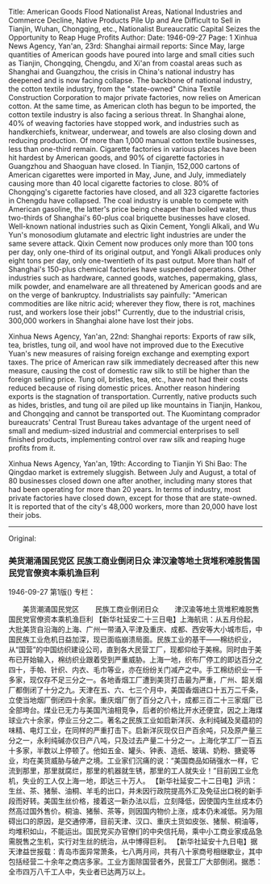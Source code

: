 Title: American Goods Flood Nationalist Areas, National Industries and Commerce Decline, Native Products Pile Up and Are Difficult to Sell in Tianjin, Wuhan, Chongqing, etc., Nationalist Bureaucratic Capital Seizes the Opportunity to Reap Huge Profits
Author:
Date: 1946-09-27
Page: 1
Xinhua News Agency, Yan'an, 23rd: Shanghai airmail reports: Since May, large quantities of American goods have poured into large and small cities such as Tianjin, Chongqing, Chengdu, and Xi'an from coastal areas such as Shanghai and Guangzhou, the crisis in China's national industry has deepened and is now facing collapse. The backbone of national industry, the cotton textile industry, from the "state-owned" China Textile Construction Corporation to major private factories, now relies on American cotton. At the same time, as American cloth has begun to be imported, the cotton textile industry is also facing a serious threat. In Shanghai alone, 40% of weaving factories have stopped work, and industries such as handkerchiefs, knitwear, underwear, and towels are also closing down and reducing production. Of more than 1,000 manual cotton textile businesses, less than one-third remain. Cigarette factories in various places have been hit hardest by American goods, and 90% of cigarette factories in Guangzhou and Shaoguan have closed. In Tianjin, 152,000 cartons of American cigarettes were imported in May, June, and July, immediately causing more than 40 local cigarette factories to close. 80% of Chongqing's cigarette factories have closed, and all 323 cigarette factories in Chengdu have collapsed. The coal industry is unable to compete with American gasoline, the latter's price being cheaper than boiled water, thus two-thirds of Shanghai's 60-plus coal briquette businesses have closed. Well-known national industries such as Qixin Cement, Yongli Alkali, and Wu Yun's monosodium glutamate and electric light industries are under the same severe attack. Qixin Cement now produces only more than 100 tons per day, only one-third of its original output, and Yongli Alkali produces only eight tons per day, only one-twentieth of its past output. More than half of Shanghai's 150-plus chemical factories have suspended operations. Other industries such as hardware, canned goods, watches, papermaking, glass, milk powder, and enamelware are all threatened by American goods and are on the verge of bankruptcy. Industrialists say painfully: "American commodities are like nitric acid; wherever they flow, there is rot, machines rust, and workers lose their jobs!" Currently, due to the industrial crisis, 300,000 workers in Shanghai alone have lost their jobs.

Xinhua News Agency, Yan'an, 22nd: Shanghai reports: Exports of raw silk, tea, bristles, tung oil, and wool have not improved due to the Executive Yuan's new measures of raising foreign exchange and exempting export taxes. The price of American raw silk immediately decreased after this new measure, causing the cost of domestic raw silk to still be higher than the foreign selling price. Tung oil, bristles, tea, etc., have not had their costs reduced because of rising domestic prices. Another reason hindering exports is the stagnation of transportation. Currently, native products such as hides, bristles, and tung oil are piled up like mountains in Tianjin, Hankou, and Chongqing and cannot be transported out. The Kuomintang comprador bureaucrats' Central Trust Bureau takes advantage of the urgent need of small and medium-sized industrial and commercial enterprises to sell finished products, implementing control over raw silk and reaping huge profits from it.

Xinhua News Agency, Yan'an, 19th: According to Tianjin Yi Shi Bao: The Qingdao market is extremely sluggish. Between July and August, a total of 80 businesses closed down one after another, including many stores that had been operating for more than 20 years. In terms of industry, most private factories have closed down, except for those that are state-owned. It is reported that of the city's 48,000 workers, more than 20,000 have lost their jobs.



<hr /> 

Original: 


### 美货潮涌国民党区  民族工商业倒闭日众  津汉渝等地土货堆积难脱售国民党官僚资本乘机渔巨利

1946-09-27
第1版()
专栏：

　　美货潮涌国民党区
　　民族工商业倒闭日众
　　津汉渝等地土货堆积难脱售国民党官僚资本乘机渔巨利
    【新华社延安二十三日电】上海航讯：从五月份起，大批美货自沿海的上海、广州一带涌入平津及重庆、成都、西安等大小城市后，中国民族工业危机日益加深，现已面临崩溃局面。民族工业的基干——棉纺织业，从“国营”的中国纺织建设公司，直到各大民营工厂，现都仰给于美棉。同时由于美布已开始输入，棉纺织业跟着受到严重威胁。上海一地，织布厂停工的即达百分之四十，手帕、针织、内衣、毛巾等业，亦在纷纷关门减产之中。手工棉纺织业一千多家，现仅存不足三分之一。各地香烟工厂遭到美货打击最为严重，广州、韶关烟厂都倒闭了十分之九。天津在五、六、七三个月中，美国香烟进口十五万二千条，立使当地烟厂倒闭四十余家。重庆烟厂倒了百分之八十，成都三百二十三家烟厂已全部垮台。煤业已无力与美国汽油相竞争，后者的价格比开水还便宜，因之上海煤球业六十余家，停业三分之二。著名之民族工业如启新洋灰、永利纯碱及吴蕴初的味精、电灯工业，在同样的严重打击下。启新洋灰现仅日产百余吨，只及原产量三分之一，永利纯碱亦仅日产八吨，只及过去产量二十分之一。上海化学工厂一百五十多家，半数以上停顿了。他如五金、罐头、钟表、造纸、玻璃、奶粉、搪瓷等业，均在美货威胁与破产之境。工业家们沉痛的说：“美国商品如硝强水一样，它流到那里，那里就腐烂，那里的机器就生锈，那里的工人就失业！”目前因工业危机，失业的工人仅上海一地，即达三十万人。
    【新华社延安二十二日电】沪讯：生丝、茶、猪鬃、油桐、羊毛的出口，并未因行政院提高外汇及免征出口税的新手段而好转。美国生丝价格，接着这一新办法以后，立刻降低，因使国内生丝成本仍然高过国外售价。桐油、猪鬃、茶等，则因国内物价上涨，成本仍未减低。另为阻碍出口的原因，是交通停滞，目前天津、汉口、重庆土货如皮张、猪鬃、桐油等，均堆积如山，不能运出。国民党买办官僚们的中央信托局，乘中小工商业家成品急需脱售之生机，实行对生丝的统治，从中博得巨利。
    【新华社延安十九日电】据天津益世报载：青岛市面异常萧条，七八两月间，共有八十家商号相继歇业，其中包括经营二十余年之商店多家。工业方面除国营者外，民营工厂大部倒闭。据悉：全市四万八千工人中，失业者已达两万以上。
